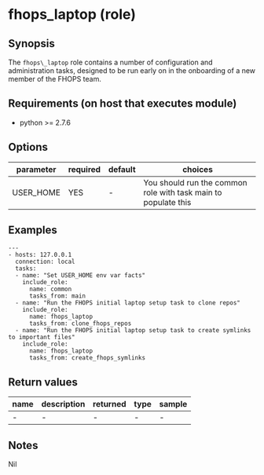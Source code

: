 # fhops\_laptop (role)

## Synopsis

The `fhops\_laptop` role contains a number of configuration and administration tasks, designed
to be run early on in the onboarding of a new member of the FHOPS team.

## Requirements (on host that executes module)

* python >= 2.7.6

## Options

| parameter | required | default | choices |
| --- | --- | --- | --- |
| USER\_HOME | YES | - | You should run the common role with task main to populate this |

## Examples

```
---
- hosts: 127.0.0.1
  connection: local
  tasks:
  - name: "Set USER_HOME env var facts"
    include_role:
      name: common
      tasks_from: main
  - name: "Run the FHOPS initial laptop setup task to clone repos"
    include_role:
      name: fhops_laptop
      tasks_from: clone_fhops_repos
  - name: "Run the FHOPS initial laptop setup task to create symlinks to important files"
    include_role:
      name: fhops_laptop
      tasks_from: create_fhops_symlinks
```

## Return values

| name | description | returned | type | sample |
| --- | --- | --- | --- | --- |
| - | - | - | - | - |

## Notes

Nil
